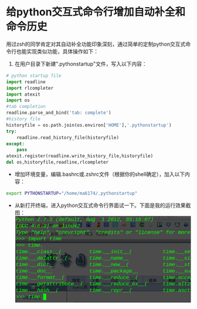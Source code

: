 # 给python交互式命令行增加自动补全和命令历史

用过zsh的同学肯定对其自动补全功能印象深刻，通过简单的定制python交互式命令行也能实现类似功能，具体操作如下：

1. 在用户目录下新建".pythonstartup"文件，写入以下内容：
```python
# python startup file
import readline
import rlcompleter
import atexit
import os
#tab completion
readline.parse_and_bind('tab: complete')
#history file
historyfile = os.path.join(os.environ['HOME'],'.pythonstartup')
try:
    readline.read_history_file(historyfile)
except:
    pass
atexit.register(readline.write_history_file,historyfile)
del os,historyfile,readline,rlcompleter
```

- 增加环境变量，编辑.bashrc或.zshrc文件（根据你的shell确定），加入以下内容：
```bash
export PYTHONSTARTUP="/home/ma6174/.pythonstartup"
```

- 从新打开终端，进入python交互式命令行界面试一下。下面是我的运行效果截图：
![pythonstartup](./images/pythonstartup.png)
